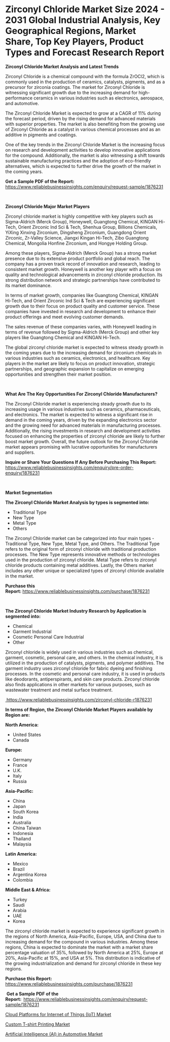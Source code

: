<p><h1>Zirconyl Chloride Market Size 2024 - 2031 Global Industrial Analysis, Key Geographical Regions, Market Share, Top Key Players, Product Types and Forecast Research Report</h1></p><p><strong>Zirconyl Chloride Market Analysis and Latest Trends</strong></p>
<p><p>Zirconyl Chloride is a chemical compound with the formula ZrOCl2, which is commonly used in the production of ceramics, catalysts, pigments, and as a precursor for zirconia coatings. The market for Zirconyl Chloride is witnessing significant growth due to the increasing demand for high-performance ceramics in various industries such as electronics, aerospace, and automotive.</p><p>The Zirconyl Chloride Market is expected to grow at a CAGR of 11% during the forecast period, driven by the rising demand for advanced materials with superior properties. The market is also benefiting from the growing use of Zirconyl Chloride as a catalyst in various chemical processes and as an additive in pigments and coatings.</p><p>One of the key trends in the Zirconyl Chloride Market is the increasing focus on research and development activities to develop innovative applications for the compound. Additionally, the market is also witnessing a shift towards sustainable manufacturing practices and the adoption of eco-friendly alternatives, which is expected to further drive the growth of the market in the coming years.</p></p>
<p><strong>Get a Sample PDF of the Report:&nbsp;</strong> <a href="https://www.reliablebusinessinsights.com/enquiry/request-sample/1876231">https://www.reliablebusinessinsights.com/enquiry/request-sample/1876231</a></p>
<p>&nbsp;</p>
<p><strong>Zirconyl Chloride Major Market Players</strong></p>
<p><p>Zirconyl chloride market is highly competitive with key players such as Sigma-Aldrich (Merck Group), Honeywell, Guangtong Chemical, KINGAN Hi-Tech, Orient Zirconic Ind Sci & Tech, Shenhua Group, Billions Chemicals, YiXing Xinxing Zirconium, Dingsheng Zirconium, Guangdong Orient Zirconic, Zr-Valley Science, Jiangxi Kingan Hi-Tech, Zibo Guangtong Chemical, Mongolia Honfine Zirconium, and Hongye Holding Group.</p><p>Among these players, Sigma-Aldrich (Merck Group) has a strong market presence due to its extensive product portfolio and global reach. The company has a proven track record of innovation and research, leading to consistent market growth. Honeywell is another key player with a focus on quality and technological advancements in zirconyl chloride production. Its strong distribution network and strategic partnerships have contributed to its market dominance.</p><p>In terms of market growth, companies like Guangtong Chemical, KINGAN Hi-Tech, and Orient Zirconic Ind Sci & Tech are experiencing significant growth due to their focus on product quality and customer service. These companies have invested in research and development to enhance their product offerings and meet evolving customer demands.</p><p>The sales revenue of these companies varies, with Honeywell leading in terms of revenue followed by Sigma-Aldrich (Merck Group) and other key players like Guangtong Chemical and KINGAN Hi-Tech. </p><p>The global zirconyl chloride market is expected to witness steady growth in the coming years due to the increasing demand for zirconium chemicals in various industries such as ceramics, electronics, and healthcare. Key players in the market are likely to focus on product innovation, strategic partnerships, and geographic expansion to capitalize on emerging opportunities and strengthen their market position.</p></p>
<p>&nbsp;</p>
<p><strong>What Are The Key Opportunities For Zirconyl Chloride Manufacturers?</strong></p>
<p><p>The Zirconyl Chloride market is experiencing steady growth due to its increasing usage in various industries such as ceramics, pharmaceuticals, and electronics. The market is expected to witness a significant rise in demand in the coming years, driven by the expanding electronics sector and the growing need for advanced materials in manufacturing processes. Additionally, the rising investments in research and development activities focused on enhancing the properties of zirconyl chloride are likely to further boost market growth. Overall, the future outlook for the Zirconyl Chloride market appears promising with lucrative opportunities for manufacturers and suppliers.</p></p>
<p><strong>Inquire or Share Your Questions If Any Before Purchasing This Report:</strong> <a href="https://www.reliablebusinessinsights.com/enquiry/pre-order-enquiry/1876231">https://www.reliablebusinessinsights.com/enquiry/pre-order-enquiry/1876231</a></p>
<p>&nbsp;</p>
<p><strong>Market Segmentation</strong></p>
<p><strong>The Zirconyl Chloride Market Analysis by types is segmented into:</strong></p>
<p><ul><li>Traditional Type</li><li>New Type</li><li>Metal Type</li><li>Others</li></ul></p>
<p><p>The Zirconyl Chloride market can be categorized into four main types - Traditional Type, New Type, Metal Type, and Others. The Traditional Type refers to the original form of zirconyl chloride with traditional production processes. The New Type represents innovative methods or technologies used in the production of zirconyl chloride. Metal Type refers to zirconyl chloride products containing metal additives. Lastly, the Others market includes any other unique or specialized types of zirconyl chloride available in the market.</p></p>
<p><strong>Purchase this Report:&nbsp;</strong><a href="https://www.reliablebusinessinsights.com/purchase/1876231">https://www.reliablebusinessinsights.com/purchase/1876231</a></p>
<p>&nbsp;</p>
<p><strong>The Zirconyl Chloride Market Industry Research by Application is segmented into:</strong></p>
<p><ul><li>Chemical</li><li>Garment Industrial</li><li>Cosmetic Personal Care Industrial</li><li>Other</li></ul></p>
<p><p>Zirconyl chloride is widely used in various industries such as chemical, garment, cosmetic, personal care, and others. In the chemical industry, it is utilized in the production of catalysts, pigments, and polymer additives. The garment industry uses zirconyl chloride for fabric dyeing and finishing processes. In the cosmetic and personal care industry, it is used in products like deodorants, antiperspirants, and skin care products. Zirconyl chloride also finds applications in other markets for various purposes, such as wastewater treatment and metal surface treatment.</p></p>
<p><a href="https://www.reliablebusinessinsights.com/zirconyl-chloride-r1876231">&nbsp;https://www.reliablebusinessinsights.com/zirconyl-chloride-r1876231</a></p>
<p><strong>In terms of Region, the Zirconyl Chloride Market Players available by Region are:</strong></p>
<p>
    <p> <strong> North America: </strong>
        <ul>
            <li>United States</li>
            <li>Canada</li>
        </ul>
        </p> 
    <p> <strong> Europe: </strong>
        <ul>
            <li>Germany</li>
            <li>France</li>
            <li>U.K.</li>
            <li>Italy</li>
            <li>Russia</li>
        </ul>
        </p> 
    <p> <strong> Asia-Pacific: </strong>
        <ul>
            <li>China</li>
            <li>Japan</li>
            <li>South Korea</li>
            <li>India</li>
            <li>Australia</li>
            <li>China Taiwan</li>
            <li>Indonesia</li>
            <li>Thailand</li>
            <li>Malaysia</li>
        </ul>
        </p> 
    <p> <strong> Latin America: </strong>
        <ul>
            <li>Mexico</li>
            <li>Brazil</li>
            <li>Argentina Korea</li>
            <li>Colombia</li>
        </ul>
        </p> 
    <p> <strong> Middle East & Africa: </strong>
        <ul>
            <li>Turkey</li>
            <li>Saudi</li>
            <li>Arabia</li>
            <li>UAE</li>
            <li>Korea</li>
        </ul>
    </p>
    </p>
<p><p>The zirconyl chloride market is expected to experience significant growth in the regions of North America, Asia-Pacific, Europe, USA, and China due to increasing demand for the compound in various industries. Among these regions, China is expected to dominate the market with a market share percentage valuation of 35%, followed by North America at 25%, Europe at 20%, Asia-Pacific at 15%, and USA at 5%. This distribution is indicative of the growing industrialization and demand for zirconyl chloride in these key regions.</p></p>
<p><strong>Purchase this Report: </strong><a href="https://www.reliablebusinessinsights.com/purchase/1876231">https://www.reliablebusinessinsights.com/purchase/1876231</a></p>
<p>&nbsp;<strong>Get a Sample PDF of the Report:&nbsp;&nbsp;</strong><a href="https://www.reliablebusinessinsights.com/enquiry/request-sample/1876231">https://www.reliablebusinessinsights.com/enquiry/request-sample/1876231</a></p>
<p><strong></strong></p>
<p><p><a href="https://github.com/yoshih12/Market-Research-Report-List-4/blob/main/cloud-platforms-for-internet-of-things-iot-market.md">Cloud Platforms for Internet of Things (IoT) Market</a></p><p><a href="https://github.com/setiawananhar13/Market-Research-Report-List-1/blob/main/custom-t-shirt-printing-market.md">Custom T-shirt Printing Market</a></p><p><a href="https://github.com/castoriffic/Market-Research-Report-List-5/blob/main/artificial-intelligence-ai-in-automotive-market.md">Artificial Intelligence (AI) in Automotive Market</a></p></p>